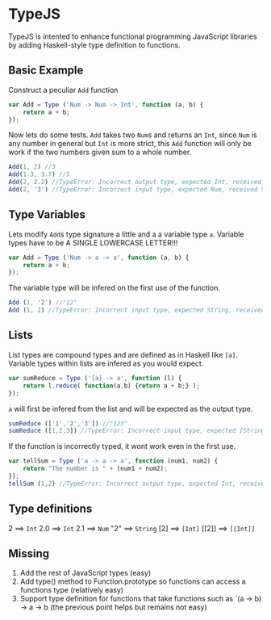 TypeJS
======

TypeJS is intented to enhance functional programming JavaScript libraries by adding Haskell-style type definition to functions.

## Basic Example
Construct a peculiar `Add` function
```js
var Add = Type ('Num -> Num -> Int', function (a, b) {
	return a + b;
});
```

Now lets do some tests. `Add` takes two `Num`s and returns an `Int`, since `Num` is any number in general but `Int` is more strict, this `Add` function will only be work if the two numbers given sum to a whole number.

```js
Add(1, 2) //3
Add(1.3, 3.7) //5
Add(2, 2.2) //TypeError: Incorrect output type, expected Int, received Num
Add(2, '3') //TypeError: Incorrect input type, expected Num, received String
```

## Type Variables
Lets modify `Add`s type signature a little and a a variable type `a`. Variable types have to be A SINGLE LOWERCASE LETTER!!!
```js
var Add = Type ('Num -> a -> a', function (a, b) {
	return a + b;
});
```
The variable type will be infered on the first use of the function.
```js
Add (1, '2') //"12"
Add (1, 2) //TypeError: Incorrect input type, expected String, received Int
```

## Lists
List types are compound types and are defined as in Haskell like `[a]`. Variable types within lists are infered as you would expect.

```js
var sumReduce = Type ('[a] -> a', function (l) {
	return l.reduce( function(a,b) {return a + b;} );
});
```
`a` will first be infered from the list and will be expected as the output type.
```js
sumReduce (['1','2','3']) //"123"
sumReduce ([1,2,3]) //TypeError: Incorrect input type, expected [String], received [Int]
```
If the function is incorrectly typed, it wont work even in the first use.
```js
var tellSum = Type ('a -> a -> a', function (num1, num2) {
	return "The number is " + (num1 + num2);
});
tellSum (1,2) //TypeError: Incorrect output type, expected Int, received String
```

## Type definitions
2     ==> `Int`
2.0   ==> `Int`
2.1   ==> `Num`
"2"   ==> `String`
[2]   ==> `[Int]`
[[2]] ==> `[[Int]]`

## Missing
1. Add the rest of JavaScript types (easy)
2. Add type() method to Function.prototype so functions can access a functions type (relatively easy)
3. Support type definition for functions that take functions such as `(a -> b) -> a -> b (the previous point helps but remains not easy)




